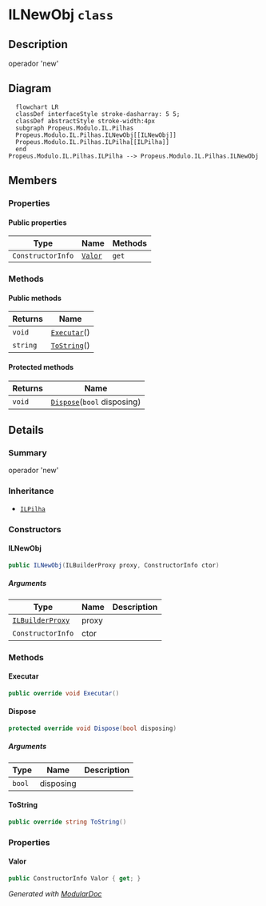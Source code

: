 # ILNewObj `class`

## Description
operador 'new'

## Diagram
```mermaid
  flowchart LR
  classDef interfaceStyle stroke-dasharray: 5 5;
  classDef abstractStyle stroke-width:4px
  subgraph Propeus.Modulo.IL.Pilhas
  Propeus.Modulo.IL.Pilhas.ILNewObj[[ILNewObj]]
  Propeus.Modulo.IL.Pilhas.ILPilha[[ILPilha]]
  end
Propeus.Modulo.IL.Pilhas.ILPilha --> Propeus.Modulo.IL.Pilhas.ILNewObj
```

## Members
### Properties
#### Public  properties
| Type | Name | Methods |
| --- | --- | --- |
| `ConstructorInfo` | [`Valor`](#valor) | `get` |

### Methods
#### Public  methods
| Returns | Name |
| --- | --- |
| `void` | [`Executar`](#executar)() |
| `string` | [`ToString`](#tostring)() |

#### Protected  methods
| Returns | Name |
| --- | --- |
| `void` | [`Dispose`](#dispose)(`bool` disposing) |

## Details
### Summary
operador 'new'

### Inheritance
 - [
`ILPilha`
](./propeusmoduloilpilhas-ILPilha.md)

### Constructors
#### ILNewObj
```csharp
public ILNewObj(ILBuilderProxy proxy, ConstructorInfo ctor)
```
##### Arguments
| Type | Name | Description |
| --- | --- | --- |
| [`ILBuilderProxy`](./propeusmoduloilproxy-ILBuilderProxy.md) | proxy |   |
| `ConstructorInfo` | ctor |   |

### Methods
#### Executar
```csharp
public override void Executar()
```

#### Dispose
```csharp
protected override void Dispose(bool disposing)
```
##### Arguments
| Type | Name | Description |
| --- | --- | --- |
| `bool` | disposing |   |

#### ToString
```csharp
public override string ToString()
```

### Properties
#### Valor
```csharp
public ConstructorInfo Valor { get; }
```

*Generated with* [*ModularDoc*](https://github.com/hailstorm75/ModularDoc)
